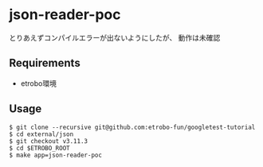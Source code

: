 # json-reader-poc

とりあえずコンパイルエラーが出ないようにしたが、
動作は未確認

## Requirements

- etrobo環境

## Usage

```console
$ git clone --recursive git@github.com:etrobo-fun/googletest-tutorial
$ cd external/json
$ git checkout v3.11.3
$ cd $ETROBO_ROOT
$ make app=json-reader-poc
```
